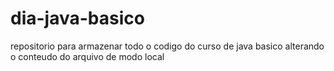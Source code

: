 # dia-java-basico
repositorio para armazenar todo o codigo do curso  de java basico
alterando o conteudo do arquivo de modo local